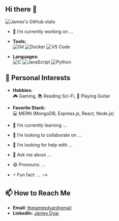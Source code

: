 ## Hi there 👋

![James's GitHub stats](https://github-readme-stats.vercel.app/api?username=allthetimeintheworld&show_icons=true&theme=radical)


- 🔭 I’m currently working on ...

- **Tools:**  
  ![Git](https://img.shields.io/badge/-Git-F05032?style=flat-square&logo=git) ![Docker](https://img.shields.io/badge/-Docker-2496ED?style=flat-square&logo=docker) ![VS Code](https://img.shields.io/badge/-VS%20Code-007ACC?style=flat-square&logo=visual-studio-code)
- **Languages:**  
  ![C](https://img.shields.io/badge/-C-A8B9CC?style=flat-square&logo=c&logoColor=white) ![JavaScript](https://img.shields.io/badge/-JavaScript-F7DF1E?style=flat-square&logo=javascript) ![Python](https://img.shields.io/badge/-Python-3776AB?style=flat-square&logo=python)

## 🌟 Personal Interests

- **Hobbies:**  
  🎮 Gaming, 📚 Reading Sci-Fi, 🎵 Playing Guitar

- **Favorite Stack:**  
  💻 MERN (MongoDB, Express.js, React, Node.js)
- 🌱 I’m currently learning ...
- 👯 I’m looking to collaborate on ...
- 🤔 I’m looking for help with ...
- 💬 Ask me about ...
- 😄 Pronouns: ...
- ⚡ Fun fact: ...
-->
## 📫 How to Reach Me

- **Email:** [thejamesdyar@gmail](mailto:thejamesdyar@gmail.com)
- **LinkedIn:** [James Dyar](https://www.linkedin.com/in/james-dyar-657688218)
